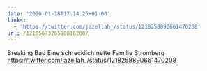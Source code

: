 ```yaml
---
date: '2020-01-18T17:14:25+01:00'
links:
  - 'https://twitter.com/jazellah_/status/1218258890661470208'
url: /1218567326590816260/
---
```

Breaking Bad
Eine schrecklich nette Familie
Stromberg https://twitter.com/jazellah_/status/1218258890661470208
